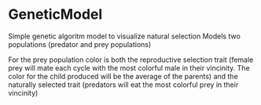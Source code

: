 # GeneticModel

Simple genetic algoritm model to visualize natural selection
Models two populations (predator and prey populations)

For the prey population color is both the reproductive selection trait (female prey will mate each cycle with the most colorful male in their vincinity. The color for the child produced will be the average of the parents) and the naturally selected trait (predators will eat the most colorful prey in their vincinity) 
